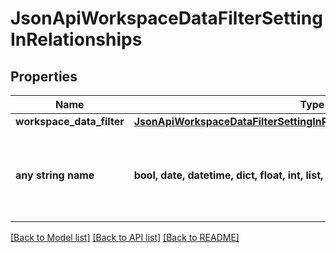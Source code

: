 # JsonApiWorkspaceDataFilterSettingInRelationships


## Properties
Name | Type | Description | Notes
------------ | ------------- | ------------- | -------------
**workspace_data_filter** | [**JsonApiWorkspaceDataFilterSettingInRelationshipsWorkspaceDataFilter**](JsonApiWorkspaceDataFilterSettingInRelationshipsWorkspaceDataFilter.md) |  | [optional] 
**any string name** | **bool, date, datetime, dict, float, int, list, str, none_type** | any string name can be used but the value must be the correct type | [optional]

[[Back to Model list]](../README.md#documentation-for-models) [[Back to API list]](../README.md#documentation-for-api-endpoints) [[Back to README]](../README.md)



